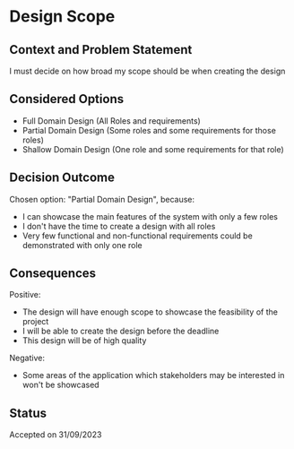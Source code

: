 # Design Scope

## Context and Problem Statement

I must decide on how broad my scope should be when creating the design

## Considered Options

- Full Domain Design (All Roles and requirements)
- Partial Domain Design (Some roles and some requirements for those roles)
- Shallow Domain Design (One role and some requirements for that role)

## Decision Outcome

Chosen option: "Partial Domain Design", because:

- I can showcase the main features of the system with only a few roles
- I don't have the time to create a design with all roles
- Very few functional and non-functional requirements could be demonstrated with only one role

## Consequences

Positive:

- The design will have enough scope to showcase the feasibility of the project
- I will be able to create the design before the deadline
- This design will be of high quality

Negative:

- Some areas of the application which stakeholders may be interested in won't be showcased

## Status

Accepted on 31/09/2023
